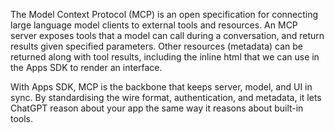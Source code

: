 The Model Context Protocol (MCP) is an open specification for connecting large language model clients to external tools and resources. An MCP server exposes tools that a model can call during a conversation, and return results given specified parameters. Other resources (metadata) can be returned along with tool results, including the inline html that we can use in the Apps SDK to render an interface.

With Apps SDK, MCP is the backbone that keeps server, model, and UI in sync. By standardising the wire format, authentication, and metadata, it lets ChatGPT reason about your app the same way it reasons about built-in tools.